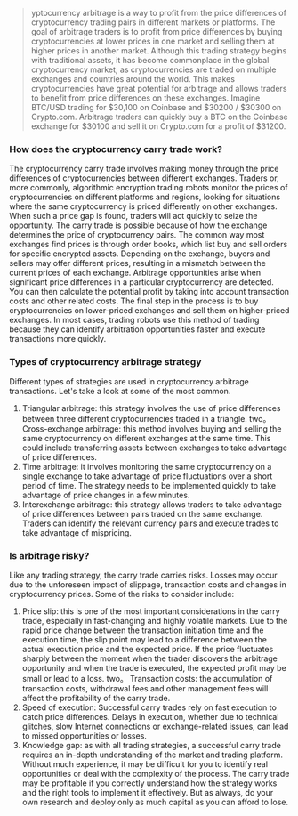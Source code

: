 > yptocurrency arbitrage is a way to profit from the price differences of cryptocurrency trading pairs in different markets or platforms.
The goal of arbitrage traders is to profit from price differences by buying cryptocurrencies at lower prices in one market and selling them at higher prices in another market.
Although this trading strategy begins with traditional assets, it has become commonplace in the global cryptocurrency market, as cryptocurrencies are traded on multiple exchanges and countries around the world. This makes cryptocurrencies have great potential for arbitrage and allows traders to benefit from price differences on these exchanges.
Imagine BTC/USD trading for $30,100 on Coinbase and $30200 / $30300 on Crypto.com. Arbitrage traders can quickly buy a BTC on the Coinbase exchange for $30100 and sell it on Crypto.com for a profit of $31200.
### How does the cryptocurrency carry trade work?
The cryptocurrency carry trade involves making money through the price differences of cryptocurrencies between different exchanges. Traders or, more commonly, algorithmic encryption trading robots monitor the prices of cryptocurrencies on different platforms and regions, looking for situations where the same cryptocurrency is priced differently on other exchanges.
When such a price gap is found, traders will act quickly to seize the opportunity.
The carry trade is possible because of how the exchange determines the price of cryptocurrency pairs. The common way most exchanges find prices is through order books, which list buy and sell orders for specific encrypted assets. Depending on the exchange, buyers and sellers may offer different prices, resulting in a mismatch between the current prices of each exchange.
Arbitrage opportunities arise when significant price differences in a particular cryptocurrency are detected. You can then calculate the potential profit by taking into account transaction costs and other related costs. The final step in the process is to buy cryptocurrencies on lower-priced exchanges and sell them on higher-priced exchanges. In most cases, trading robots use this method of trading because they can identify arbitration opportunities faster and execute transactions more quickly.
### Types of cryptocurrency arbitrage strategy
Different types of strategies are used in cryptocurrency arbitrage transactions. Let's take a look at some of the most common.
1. Triangular arbitrage: this strategy involves the use of price differences between three different cryptocurrencies traded in a triangle. 
two。 Cross-exchange arbitrage: this method involves buying and selling the same cryptocurrency on different exchanges at the same time. This could include transferring assets between exchanges to take advantage of price differences.
3. Time arbitrage: it involves monitoring the same cryptocurrency on a single exchange to take advantage of price fluctuations over a short period of time. The strategy needs to be implemented quickly to take advantage of price changes in a few minutes.
4. Interexchange arbitrage: this strategy allows traders to take advantage of price differences between pairs traded on the same exchange. Traders can identify the relevant currency pairs and execute trades to take advantage of mispricing.
### Is arbitrage risky?
Like any trading strategy, the carry trade carries risks. Losses may occur due to the unforeseen impact of slippage, transaction costs and changes in cryptocurrency prices. Some of the risks to consider include:
1. Price slip: this is one of the most important considerations in the carry trade, especially in fast-changing and highly volatile markets. Due to the rapid price change between the transaction initiation time and the execution time, the slip point may lead to a difference between the actual execution price and the expected price. If the price fluctuates sharply between the moment when the trader discovers the arbitrage opportunity and when the trade is executed, the expected profit may be small or lead to a loss.
two。 Transaction costs: the accumulation of transaction costs, withdrawal fees and other management fees will affect the profitability of the carry trade.
3. Speed of execution: Successful carry trades rely on fast execution to catch price differences. Delays in execution, whether due to technical glitches, slow Internet connections or exchange-related issues, can lead to missed opportunities or losses.
4. Knowledge gap: as with all trading strategies, a successful carry trade requires an in-depth understanding of the market and trading platform. Without much experience, it may be difficult for you to identify real opportunities or deal with the complexity of the process.
The carry trade may be profitable if you correctly understand how the strategy works and the right tools to implement it effectively. But as always, do your own research and deploy only as much capital as you can afford to lose.